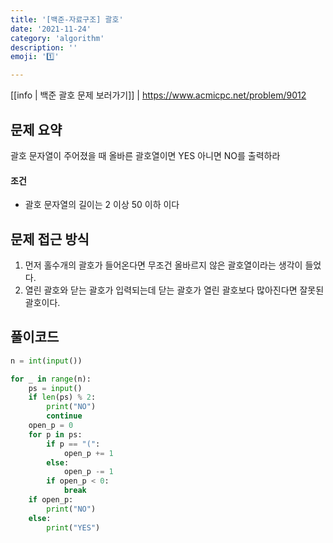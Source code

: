 ```yaml
---
title: '[백준-자료구조] 괄호'
date: '2021-11-24'
category: 'algorithm'
description: ''
emoji: '1️⃣'

---
```


[[info | 백준 괄호 문제 보러가기]]
| https://www.acmicpc.net/problem/9012

## 문제 요약

괄호 문자열이 주어졌을 때 올바른 괄호열이면 YES 아니면 NO를 출력하라

#### 조건

- 괄호 문자열의 길이는 2 이상 50 이하 이다

## 문제 접근 방식

1. 먼저 홀수개의 괄호가 들어온다면 무조건 올바르지 않은 괄호열이라는 생각이 들었다.
1. 열린 괄호와 닫는 괄호가 입력되는데 닫는 괄호가 열린 괄호보다 많아진다면 잘못된 괄호이다.

## 풀이코드

```python
n = int(input())

for _ in range(n):
    ps = input()
    if len(ps) % 2:
        print("NO")
        continue
    open_p = 0
    for p in ps:
        if p == "(":
            open_p += 1
        else:
            open_p -= 1
        if open_p < 0:
            break
    if open_p:
        print("NO")
    else:
        print("YES")

```





